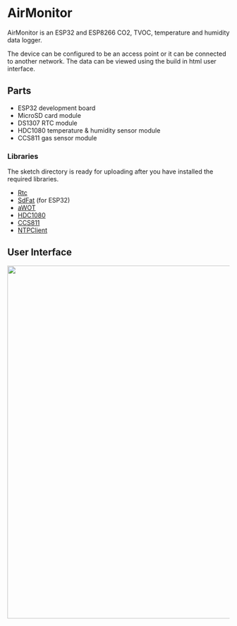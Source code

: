 # AirMonitor
AirMonitor is an ESP32 and ESP8266 CO2, TVOC, temperature and humidity data logger.

The device can be configured to be an access point or it can be connected to another network. The data can be viewed using the build in html user interface.

## Parts
* ESP32 development board
* MicroSD card module
* DS1307 RTC module
* HDC1080 temperature & humidity sensor module
* CCS811 gas sensor module

### Libraries
The sketch directory is ready for uploading after you have installed the required libraries.

* [Rtc](https://github.com/Makuna/Rtc)
* [SdFat](https://github.com/adafruit/SdFat) (for ESP32)
* [aWOT](https://github.com/lasselukkari/aWOT)
* [HDC1080](https://github.com/closedcube/ClosedCube_HDC1080_Arduino)
* [CCS811](https://github.com/maarten-pennings/CCS811)
* [NTPClient](https://github.com/arduino-libraries/NTPClient)

## User Interface
<img src="https://i.imgur.com/IMvQfj2.png" width="800" />
